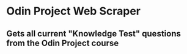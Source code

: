 # Odin Project Web Scraper

## Gets all current "Knowledge Test" questions from the Odin Project course
